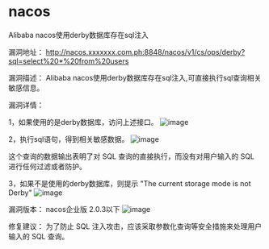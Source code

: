 # nacos
Alibaba nacos使用derby数据库存在sql注入


漏洞地址：
http://nacos.xxxxxxx.com.ph:8848/nacos/v1/cs/ops/derby?sql=select%20*%20from%20users

漏洞描述：
Alibaba nacos使用derby数据库存在sql注入,可直接执行sql查询相关敏感信息。

漏洞详情：


1，如果使用的是derby数据库，访问上述接口。
![image](https://github.com/ranhn/Nacos/assets/107679328/6a37ad79-d16e-4f35-bdb6-7277afcdf875)

2，执行sql语句，得到相关敏感数据。
![image](https://github.com/ranhn/Nacos/assets/107679328/30024d0c-6416-4403-9259-c010cc123dd3)

这个查询的数据输出表明了对 SQL 查询的直接执行，而没有对用户输入的 SQL 进行任何过滤或者防护。

3，如果不是使用的derby数据库，则提示 "The current storage mode is not Derby"
![image](https://github.com/ranhn/Nacos/assets/107679328/d32e5cc9-4843-4066-b8f7-ff8ab024779f)



漏洞版本：
nacos企业版 2.0.3以下
![image](https://github.com/ranhn/Nacos/assets/107679328/661ddf2c-efba-4231-be05-7e87b00cc30f)




修复建议：
为了防止 SQL 注入攻击，应该采取参数化查询等安全措施来处理用户输入的 SQL 查询。

